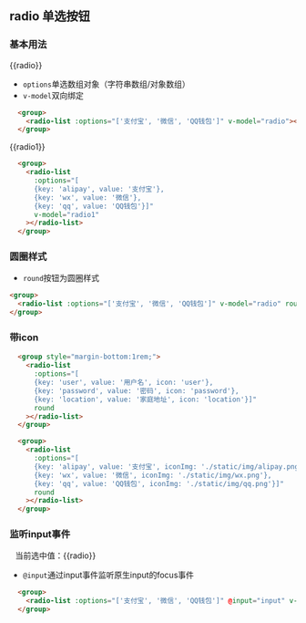 ## radio 单选按钮
### 基本用法
<group>
  <radio-list :options="['支付宝', '微信', 'QQ钱包']" v-model="radio"></radio-list>
</group>
<div>{{radio}}</div>

<ul class="description">
  <li><code>options</code>单选数组对象（字符串数组/对象数组）</li>
  <li><code>v-model</code>双向绑定</li>
</ul>

```html
  <group>
    <radio-list :options="['支付宝', '微信', 'QQ钱包']" v-model="radio"></radio-list>
  </group>
```

<group>
  <radio-list 
    :options="[
    {key: 'alipay', value: '支付宝'},
    {key: 'wx', value: '微信'},
    {key: 'qq', value: 'QQ钱包'}]"
    v-model="radio1"
  ></radio-list>
</group>
<div>{{radio1}}</div>

```html
  <group>
    <radio-list 
      :options="[
      {key: 'alipay', value: '支付宝'},
      {key: 'wx', value: '微信'},
      {key: 'qq', value: 'QQ钱包'}]"
      v-model="radio1"
    ></radio-list>
  </group>
```

### 圆圈样式
<group>
  <radio-list :options="['支付宝', '微信', 'QQ钱包']" v-model="radio" round></radio-list>
</group>
<ul class="description">
  <li><code>round</code>按钮为圆圈样式</li>
</ul>

```html
<group>
  <radio-list :options="['支付宝', '微信', 'QQ钱包']" v-model="radio" round></radio-list>
</group>
```

### 带icon
<group style="margin-bottom:1rem;">
  <radio-list
    :options="[
    {key: 'user', value: '用户名', icon: 'user'},
    {key: 'password', value: '密码', icon: 'password'},
    {key: 'location', value: '家庭地址', icon: 'location'}]"
    round
  ></radio-list>
</group>

<group>
  <radio-list
    :options="[
    {key: 'alipay', value: '支付宝', iconImg: './static/img/alipay.png'},
    {key: 'wx', value: '微信', iconImg: './static/img/wx.png'},
    {key: 'qq', value: 'QQ钱包', iconImg: './static/img/qq.png'}]"
    round
  ></radio-list>
</group>

```html
  <group style="margin-bottom:1rem;">
    <radio-list
      :options="[
      {key: 'user', value: '用户名', icon: 'user'},
      {key: 'password', value: '密码', icon: 'password'},
      {key: 'location', value: '家庭地址', icon: 'location'}]"
      round
    ></radio-list>
  </group>

  <group>
    <radio-list
      :options="[
      {key: 'alipay', value: '支付宝', iconImg: './static/img/alipay.png'},
      {key: 'wx', value: '微信', iconImg: './static/img/wx.png'},
      {key: 'qq', value: 'QQ钱包', iconImg: './static/img/qq.png'}]"
      round
    ></radio-list>
  </group>
```

### 监听input事件
<div style="margin:10px">当前选中值：{{radio}}</div>
<group>
  <radio-list :options="['支付宝', '微信', 'QQ钱包']" @input="input" v-model="radio"></radio-list>
</group>
<ul class="description">
  <li><code>@input</code>通过input事件监听原生input的focus事件</li>
</ul>

```html
  <group>
    <radio-list :options="['支付宝', '微信', 'QQ钱包']" @input="input" v-model="radio"></radio-list>
  </group>
```

